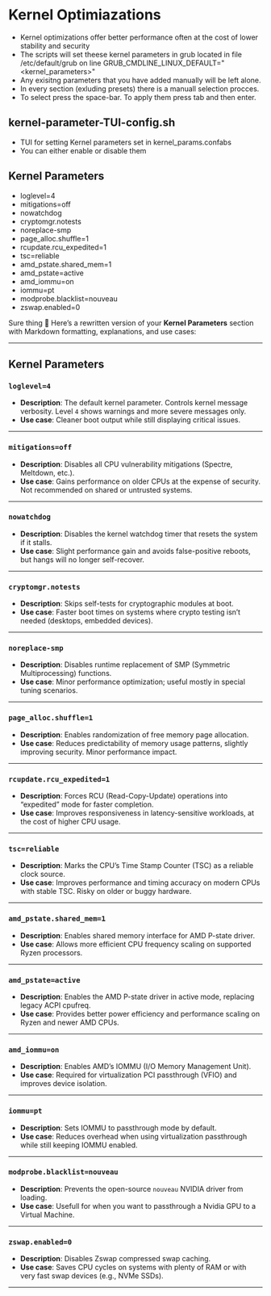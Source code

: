 # Kernel Optimiazations
- Kernel optimizations offer better performance often at the cost of lower stability and security 
- The scripts will set theese kernel parameters in grub located in file /etc/default/grub on line GRUB_CMDLINE_LINUX_DEFAULT=" <kernel_parameters>"
- Any exisitng parameters that you have added manually will be left alone. 
- In every section (exluding presets) there is a manuall selection procces.
- To select press the space-bar. To apply them press tab and then enter. 


## kernel-parameter-TUI-config.sh
- TUI for setting Kernel parameters set in kernel_params.confabs
- You can either enable or disable them

## Kernel Parameters
- loglevel=4
- mitigations=off
- nowatchdog
- cryptomgr.notests
- noreplace-smp
- page_alloc.shuffle=1
- rcupdate.rcu_expedited=1
- tsc=reliable
- amd_pstate.shared_mem=1
- amd_pstate=active
- amd_iommu=on
- iommu=pt
- modprobe.blacklist=nouveau
- zswap.enabled=0

Sure thing 🚀 Here’s a rewritten version of your **Kernel Parameters** section with Markdown formatting, explanations, and use cases:

---

## Kernel Parameters

### `loglevel=4`

* **Description**: The default kernel parameter. Controls kernel message verbosity. Level `4` shows warnings and more severe messages only.
* **Use case**: Cleaner boot output while still displaying critical issues.

---

### `mitigations=off`

* **Description**: Disables all CPU vulnerability mitigations (Spectre, Meltdown, etc.).
* **Use case**: Gains performance on older CPUs at the expense of security. Not recommended on shared or untrusted systems.

---

### `nowatchdog`

* **Description**: Disables the kernel watchdog timer that resets the system if it stalls.
* **Use case**: Slight performance gain and avoids false-positive reboots, but hangs will no longer self-recover.

---

### `cryptomgr.notests`

* **Description**: Skips self-tests for cryptographic modules at boot.
* **Use case**: Faster boot times on systems where crypto testing isn’t needed (desktops, embedded devices).

---

### `noreplace-smp`

* **Description**: Disables runtime replacement of SMP (Symmetric Multiprocessing) functions.
* **Use case**: Minor performance optimization; useful mostly in special tuning scenarios.

---

### `page_alloc.shuffle=1`

* **Description**: Enables randomization of free memory page allocation.
* **Use case**: Reduces predictability of memory usage patterns, slightly improving security. Minor performance impact.

---

### `rcupdate.rcu_expedited=1`

* **Description**: Forces RCU (Read-Copy-Update) operations into “expedited” mode for faster completion.
* **Use case**: Improves responsiveness in latency-sensitive workloads, at the cost of higher CPU usage.

---

### `tsc=reliable`

* **Description**: Marks the CPU’s Time Stamp Counter (TSC) as a reliable clock source.
* **Use case**: Improves performance and timing accuracy on modern CPUs with stable TSC. Risky on older or buggy hardware.

---

### `amd_pstate.shared_mem=1`

* **Description**: Enables shared memory interface for AMD P-state driver.
* **Use case**: Allows more efficient CPU frequency scaling on supported Ryzen processors.

---

### `amd_pstate=active`

* **Description**: Enables the AMD P-state driver in active mode, replacing legacy ACPI cpufreq.
* **Use case**: Provides better power efficiency and performance scaling on Ryzen and newer AMD CPUs.

---

### `amd_iommu=on`

* **Description**: Enables AMD’s IOMMU (I/O Memory Management Unit).
* **Use case**: Required for virtualization PCI passthrough (VFIO) and improves device isolation.

---

### `iommu=pt`

* **Description**: Sets IOMMU to passthrough mode by default.
* **Use case**: Reduces overhead when using virtualization passthrough while still keeping IOMMU enabled.

---

### `modprobe.blacklist=nouveau`

* **Description**: Prevents the open-source `nouveau` NVIDIA driver from loading.
* **Use case**: Usefull for when you want to passthrough a Nvidia GPU to a Virtual Machine.

---

### `zswap.enabled=0`

* **Description**: Disables Zswap compressed swap caching.
* **Use case**: Saves CPU cycles on systems with plenty of RAM or with very fast swap devices (e.g., NVMe SSDs).

---
